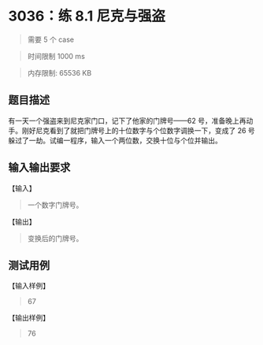 # 3036：练 8.1 尼克与强盗

> 需要 5 个 case

> 时间限制 1000 ms

> 内存限制: 65536 KB

## 题目描述

有一天一个强盗来到尼克家门口，记下了他家的门牌号——62 号，准备晚上再动手。刚好尼克看到了就把门牌号上的十位数字与个位数字调换一下，变成了 26 号躲过了一劫。试编一程序，输入一个两位数，交换十位与个位并输出。

## 输入输出要求

【输入】

> 一个数字门牌号。

【输出】

> 变换后的门牌号。

## 测试用例

【输入样例】

> 67

【输出样例】

> 76
